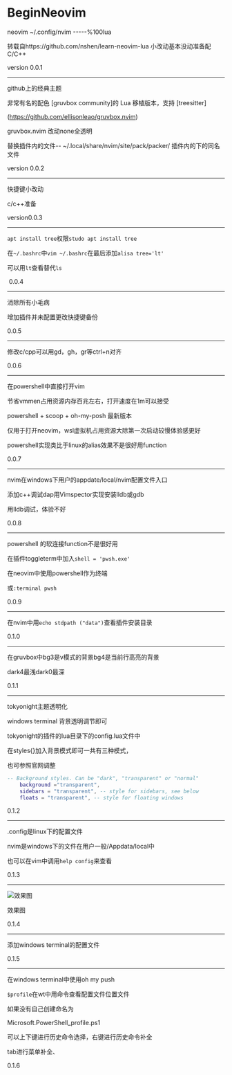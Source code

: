 # BeginNeovim
neovim ~/.config/nvim    -----%100lua

转载自https://github.com/nshen/learn-neovim-lua
小改动基本没动准备配C/C++

version 0.0.1

--------------------------------------------------------------------------



github上的经典主题

非常有名的配色 [gruvbox community]的 Lua 移植版本，支持 [treesitter]

(https://github.com/ellisonleao/gruvbox.nvim)

gruvbox.nvim 改动none全透明




替换插件内的文件-- ~/.local/share/nvim/site/pack/packer/
插件内的下的同名文件


version 0.0.2

------------------------------------------------------------------------------------------------



快捷键小改动


c/c++准备


version0.0.3

---------------------------------------------------------------------------------------------



``apt install tree``权限``studo apt install tree``

在``~/.bashrc``中`vim ~/.bashrc`在最后添加`alisa tree='lt'`

可以用`lt`查看替代`ls`

​                           0.0.4




-----------------------------------------------------------------------------------------------

消除所有小毛病

增加插件并未配置更改快捷键备份

0.0.5



-------------

修改c/cpp可以用gd，gh，gr等ctrl+n对齐



0.0.6

-------------------------------------------------
在powershell中直接打开vim

节省vmmen占用资源内存百兆左右，打开速度在1m可以接受

powershell + scoop + oh-my-posh 最新版本

仅用于打开neovim，wsl虚拟机占用资源大除第一次启动较慢体验感更好

powershell实现类比于linux的alias效果不是很好用function

0.0.7

-------------------------------------------
nvim在windows下用户的appdate/local/nvim配置文件入口

添加c++调试dap用Vimspector实现安装lldb或gdb

用lldb调试，体验不好

0.0.8

----------------------------------------
powershell 的软连接function不是很好用

在插件toggleterm中加入`shell = 'pwsh.exe'`

在neovim中使用powershell作为终端

或`:terminal pwsh`

0.0.9

-----

在nvim中用`echo stdpath ("data")`查看插件安装目录

0.1.0

---
在gruvbox中bg3是v模式的背景bg4是当前行高亮的背景

dark4最浅dark0最深

0.1.1

-----------

tokyonight主题透明化

windows terminal 背景透明调节即可

tokyonight的插件的lua目录下的config.lua文件中

在styles{}加入背景模式即可一共有三种模式，

也可参照官网调整

```lua
-- Background styles. Can be "dark", "transparent" or "normal"
    background ="transparent",
    sidebars = "transparent", -- style for sidebars, see below
    floats = "transparent", -- style for floating windows
```

0.1.2

-----------------

.config是linux下的配置文件

nvim是windows下的文件在用户一般/Appdata/local中

也可以在vim中调用`help config`来查看

0.1.3

------

![效果图](E:\github\neovimBeginCpp\效果图.png)

效果图

0.1.4

----------

添加windows terminal的配置文件

0.1.5

----------

在windows terminal中使用oh my push

`$profile`在wt中用命令查看配置文件位置文件

如果没有自己创建命名为

Microsoft.PowerShell_profile.ps1

可以上下键进行历史命令选择，右键进行历史命令补全

tab进行菜单补全、

0.1.6

